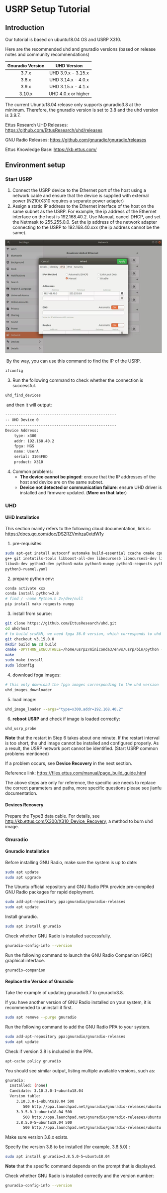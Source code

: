 # USRP Setup Tutorial

## Introduction

Our tutorial is based on ubuntu18.04 OS and USRP X310.

Here are the recommended uhd and gnuradio versions (based on release notes and community recommendations)

| Gnuradio Version |     UHD Version     |
| :--------------: | :-----------------: |
|      3.7.x       | UHD 3.9.x - 3.15.x  |
|      3.8.x       | UHD 3.14.x - 4.0.x  |
|      3.9.x       | UHD 3.15.x - 4.1.x  |
|      3.10.x      | UHD 4.0.x or higher |

The current Ubuntu18.04 release only supports gnuradio3.8 at the minimum. Therefore, the gnuradio version is set to 3.8 and the uhd version is 3.9.7.

Ettus Research UHD Releases: https://github.com/EttusResearch/uhd/releases

GNU Radio Releases: https://github.com/gnuradio/gnuradio/releases

Ettus Knowledge Base: https://kb.ettus.com/

## Environment setup

### Start USRP

1. Connect the USRP device to the Ethernet port of the host using a network cable and ensure that the device is supplied with external power (N210/X310 requires a separate power adapter)
2. Assign a static IP address to the Ethernet interface of the host on the same subnet as the USRP. For example, the ip address of the Ethernet interface on the host is 192.168.40.2. Use Manual, cancel DHCP, and set the Netmask to 255.255.0.0. Set the ip address of the network adapter connecting to the USRP to 192.168.40.xxx (the ip address cannot be the same).

![](https://github.com/SeaBreezing/Cellular-X/blob/main/IMG/ip_set.png)

​	By the way, you can use this command to find the IP of the USRP.

```bash
ifconfig
```

3. Run the following command to check whether the connection is successful.

```bash
uhd_find_devices
```

​	and then it will output:

```bash
--------------------------------------------------
-- UHD Device 0
--------------------------------------------------
Device Address:
    type: x300
    addr: 192.168.40.2
    fpga: HGS
    name: UserA
    serial: 3104FBD
    product: X310
```

4. Common problems: 
   - **The device cannot be pinged**: ensure that the IP addresses of the host and device are on the same subnet.
   - **Device not detected or communication failure**: ensure UHD driver is installed and firmware updated. (**More on that later**)



### UHD

#### UHD  Installation

This section mainly refers to the following cloud documentation, link is: https://docs.qq.com/doc/DS2RZVmhza0xtdW1y

1. pre-requisites:

```bash
sudo apt-get install autoconf automake build-essential ccache cmake cpufrequtils doxygen ethtool \
g++ git inetutils-tools libboost-all-dev libncurses5 libncurses5-dev libusb-1.0-0 libusb-1.0-0-dev \
libusb-dev python3-dev python3-mako python3-numpy python3-requests python3-scipy python3-setuptools \
python3-ruamel.yaml 
```

2. prepare python env:

```bash
conda activate xxx
conda install python=3.8
# find / -name Python.h 2>/dev/null
pip install mako requests numpy
```

3. install from source:

```bash
git clone https://github.com/EttusResearch/uhd.git
cd uhd/host
# to build srsRAN, we need fpga 36.0 version, which corresponds to uhd 3.15
git checkout v3.15.0.0
mkdir build && cd build
cmake -DPYTHON_EXECUTABLE=/home/usrp2/miniconda3/envs/usrp/bin/python -DPYTHON_INCLUDE_DIR=/home/usrp2/miniconda3/envs/usrp/include/python3.8/ -DPYTHON_LIBRARY=/home/usrp2/miniconda3/envs/usrp/lib/libpython3.8.so ..
make
sudo make install
sudo ldconfig
```

4. download fpga images:

```bash
# this only download the fpga images corresponding to the uhd version
uhd_images_downloader
```

5. load image:

```bash
uhd_image_loader --args="type=x300,addr=192.168.40.2"
```

6. **reboot USRP** and check if image is loaded correctly:

```bash
uhd_usrp_probe
```

**Note** that the restart in Step 6 takes about one minute. If the restart interval is too short, the uhd image cannot be installed and configured properly. As a result, the USRP network port cannot be identified. (Start USRP common problems mentioned)

If a problem occurs, see **Device Recovery** in the next section.



Reference link: https://files.ettus.com/manual/page_build_guide.html

The above steps are only for reference, the specific use needs to replace the correct parameters and paths, more specific questions please see jianfu documentation.

#### Devices Recovery

Prepare the TypeB data cable. For details, see http://kb.ettus.com/X300/X310_Device_Recovery, a method to burn uhd image.



### Gnuradio

#### Gnuradio Installation

Before installing GNU Radio, make sure the system is up to date:

```bash
sudo apt update
sudo apt upgrade
```

The Ubuntu official repository and GNU Radio PPA provide pre-compiled GNU Radio packages for rapid deployment.

```bash
sudo add-apt-repository ppa:gnuradio/gnuradio-releases
sudo apt update
```

Install gnuradio.

```bash
sudo apt install gnuradio
```

Check whether GNU Radio is installed successfully.

```bash
gnuradio-config-info --version
```

Run the following command to launch the GNU Radio Companion (GRC) graphical interface.

```bash
gnuradio-companion
```

#### Replace the Version of Gnuradio

Take the example of updating gnuradio3.7 to gnuradio3.8.

If you have another version of GNU Radio installed on your system, it is recommended to uninstall it first.

```bash
sudo apt remove --purge gnuradio
```

Run the following command to add the GNU Radio PPA to your system.

```bash
sudo add-apt-repository ppa:gnuradio/gnuradio-releases
sudo apt update
```

Check if version 3.8 is included in the PPA.

```bash
apt-cache policy gnuradio
```

You should see similar output, listing multiple available versions, such as:

```bash
gnuradio:
  Installed: (none)
  Candidate: 3.10.3.0-1~ubuntu18.04
  Version table:
     3.10.3.0-1~ubuntu18.04 500
        500 http://ppa.launchpad.net/gnuradio/gnuradio-releases/ubuntu bionic/main amd64 Packages
     3.9.5.0-1~ubuntu18.04 500
        500 http://ppa.launchpad.net/gnuradio/gnuradio-releases/ubuntu bionic/main amd64 Packages
     3.8.5.0-5~ubuntu18.04 500
        500 http://ppa.launchpad.net/gnuradio/gnuradio-releases/ubuntu bionic/main amd64 Packages
```

Make sure version 3.8.x exists.

Specify the version 3.8 to be installed (for example, 3.8.5.0) :

```bash
sudo apt install gnuradio=3.8.5.0-5~ubuntu18.04
```

**Note** that the specific command depends on the prompt that is displayed.

Check whether GNU Radio is installed correctly and the version number:

```bash
gnuradio-config-info --version
```
